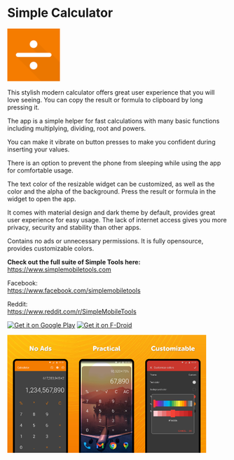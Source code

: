 # Simple Calculator
<img alt="Logo" src="fastlane/metadata/android/en-US/images/icon.png" width="120" />

This stylish modern calculator offers great user experience that you will love seeing. You can copy the result or formula to clipboard by long pressing it.

The app is a simple helper for fast calculations with many basic functions including multiplying, dividing, root and powers.

You can make it vibrate on button presses to make you confident during inserting your values.

There is an option to prevent the phone from sleeping while using the app for comfortable usage.

The text color of the resizable widget can be customized, as well as the color and the alpha of the background. Press the result or formula in the widget to open the app.

It comes with material design and dark theme by default, provides great user experience for easy usage. The lack of internet access gives you more privacy, security and stability than other apps.

Contains no ads or unnecessary permissions. It is fully opensource, provides customizable colors.

<b>Check out the full suite of Simple Tools here:</b>  
https://www.simplemobiletools.com

Facebook:  
https://www.facebook.com/simplemobiletools

Reddit:  
https://www.reddit.com/r/SimpleMobileTools

<a href='https://play.google.com/store/apps/details?id=com.simplemobiletools.calculator'><img src='https://simplemobiletools.com/images/button-google-play.svg' alt='Get it on Google Play' height=45/></a>
<a href='https://f-droid.org/packages/com.simplemobiletools.calculator'><img src='https://simplemobiletools.com/images/button-f-droid.png' alt='Get it on F-Droid' height=45 ></a>

<div style="display:flex;">
<img alt="App image" src="fastlane/metadata/android/en-US/images/phoneScreenshots/1.jpg" width="30%">
<img alt="App image" src="fastlane/metadata/android/en-US/images/phoneScreenshots/2.jpg" width="30%">
<img alt="App image" src="fastlane/metadata/android/en-US/images/phoneScreenshots/3.jpg" width="30%">
</div>

